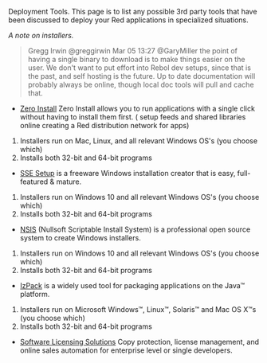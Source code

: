 Deployment Tools.
This page is to list any possible 3rd party tools that have been discussed to deploy your Red applications in specialized situations.
  
  
_A note on installers._
  
  

> Gregg Irwin @greggirwin Mar 05 13:27
> @GaryMiller the point of having a single binary to download is to make things easier on the user. We don't want to put effort into Rebol dev setups, since that is the past, and self hosting is the future. Up to date documentation will probably always be online, though local doc tools will pull and cache that.





* [Zero Install](https://0install.de/downloads/) Zero Install allows you to run applications with a single click without having to install them first. (  setup feeds and shared libraries online creating a Red distribution network for apps)
1. Installers run on Mac, Linux, and all relevant Windows OS's (you choose which)
1. Installs both 32-bit and 64-bit programs



* [SSE Setup](http://www.ssesetup.com/) is a freeware Windows installation creator that is easy, full-featured & mature.

1. Installers run on Windows 10 and all relevant Windows OS's (you choose which)
1. Installs both 32-bit and 64-bit programs


* [NSIS](https://nsis.sourceforge.io/Main_Page) (Nullsoft Scriptable Install System) is a professional open source system to create Windows installers.


1. Installers run on Windows 10 and all relevant Windows OS's (you choose which)
1. Installs both 32-bit and 64-bit programs

* [IzPack](http://izpack.org/) is a widely used tool for packaging applications on the Java™ platform.

1. Installers run on Microsoft Windows™, Linux™, Solaris™ and Mac OS X™s (you choose which)
1. Installs both 32-bit and 64-bit programs


* [Software Licensing Solutions](https://www.softwarekey.com/) Copy protection, license management, and online sales automation for enterprise level or single developers.
